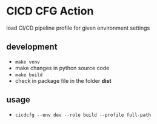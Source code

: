 # CICD CFG Action
load CI/CD pipeline profile for given environment settings 

## development 
- `make venv`
- make changes in python source code
- `make build`
- check in package file in the folder **dist**

## usage 
- `cicdcfg --env dev --role build --profile full-path`